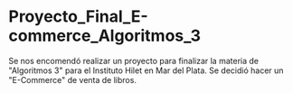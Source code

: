 # Proyecto_Final_E-commerce_Algoritmos_3
Se nos encomendó realizar un proyecto para finalizar la materia de "Algoritmos 3" para el Instituto Hilet en Mar del Plata. Se decidió hacer un "E-Commerce" de venta de libros. 
